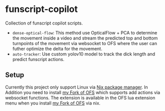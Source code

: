 # funscript-copilot

Collection of funscript copilot scripts.

- `dense-optical-flow`: This method use OpticalFlow + PCA to determine the movement inside a video and stream the predicted top and bottom turnpoints of the movement via websocket to OFS where the user can futher optimize the delta for the movement.
- `auto-tracker`: Use custom yolov10 model to track the dick length and predict funscript actions.

## Setup

Currently this project only support Linux via [Nix package manager](https://nixos.org/download.html). In Addition you need to install [my Fork of OFS](https://github.com/michael-mueller-git/OFS) which supports add actions via websocket functions. The extension is available in the OFS lua extension menu when you install [my Fork of OFS](https://github.com/michael-mueller-git/OFS) via nix.
